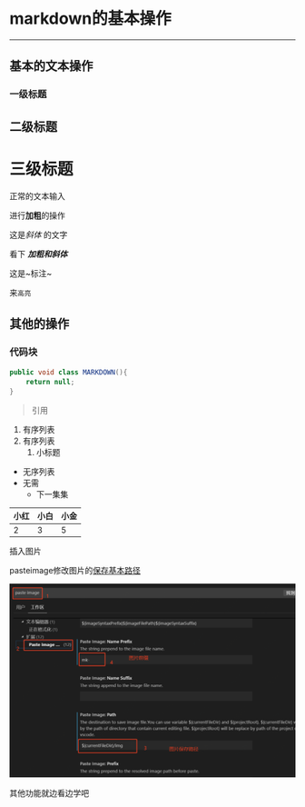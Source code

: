 # markdown的基本操作

---

## 基本的文本操作

### 一级标题
## 二级标题
# 三级标题

正常的文本输入

进行**加粗**的操作

这是*斜体* 的文字

看下 ***加粗和斜体***

这是~标注~

来`高亮`

## 其他的操作

### 代码块

```java
public void class MARKDOWN(){
    return null;
}
```
> 引用

1. 有序列表
2. 有序列表
   1. 小标题


* 无序列表
* 无需
  * 下一集集


| 小红 | 小白 | 小金 |
| ---- | ---- | ---- |
| 2    | 3    | 5    |


插入图片

pasteimage修改图片的[保存基本路径](https://blog.csdn.net/javahighness/article/details/90454136)

![](img/2021-10-18-15-15-40.png)

其他功能就边看边学吧